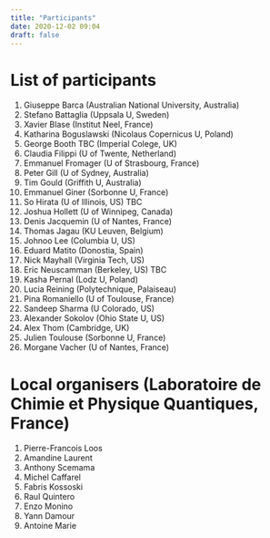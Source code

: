```yaml
---
title: "Participants"
date: 2020-12-02 09:04
draft: false
---
```



# List of participants




1. Giuseppe Barca (Australian National University, Australia) <!-- giuseppemj.barca@gmail.com -->
1. Stefano Battaglia (Uppsala U, Sweden) <!-- stefano.battaglia@kemi.uu.se -->
1. Xavier Blase (Institut Neel, France) <!-- xavier.blase@neel.cnrs.fr -->
1. Katharina Boguslawski (Nicolaus Copernicus U, Poland)  <!-- k.boguslawski@fizyka.umk.pl -->
1. George Booth TBC (Imperial Colege, UK) <!-- george.booth@kcl.ac.uk -->
1. Claudia Filippi (U of Twente, Netherland) <!-- c.filippi@utwente.nl -->
1. Emmanuel Fromager (U of Strasbourg, France) <!-- fromagere@unistra.fr -->
1. Peter Gill (U of Sydney, Australia) <!-- p.gill@sydney.edu.au -->
1. Tim Gould (Griffith U, Australia) <!-- t.gould@griffith.edu.au -->
1. Emmanuel Giner (Sorbonne U, France) <!-- emmanuel.giner@lct.jussieu.fr -->
1. So Hirata (U of Illinois, US) TBC <!-- sohirata@illinois.edu -->
1. Joshua Hollett (U of Winnipeg, Canada) <!-- j.hollett@uwinnipeg.ca -->
1. Denis Jacquemin (U of Nantes, France) <!-- Denis.Jacquemin@univ-nantes.fr -->
1. Thomas Jagau (KU Leuven, Belgium) <!-- thomas.jagau@kuleuven.be -->
1. Johnoo Lee (Columbia U, US) <!-- linusjoonho@gmail.com -->
1. Eduard Matito (Donostia, Spain) <!-- ematito@gmail.com -->
1. Nick Mayhall (Virginia Tech, US) <!-- nmayhall@vt.edu -->
1. Eric Neuscamman (Berkeley, US) TBC <!-- eric.neuscamman@gmail.com -->
1. Kasha Pernal (Lodz U, Poland)<!-- katarzyna.pernal@p.lodz.pl -->
1. Lucia Reining (Polytechnique, Palaiseau) <!-- lucia.reining@polytechnique.fr -->
1. Pina Romaniello (U of Toulouse, France) <!-- pina.romaniello@gmail.com -->
1. Sandeep Sharma (U Colorado, US) <!-- sandeep.sharma@colorado.edu -->
1. Alexander Sokolov (Ohio State U, US) <!-- sokolov.8@osu.edu -->
1. Alex Thom (Cambridge, UK) <!-- ajwt3@cam.ac.uk -->
1. Julien Toulouse (Sorbonne U, France) <!-- toulouse@lct.jussieu.fr -->
1. Morgane Vacher (U of Nantes, France) <!-- Morgane.Vacher@univ-nantes.fr -->

<!--
Waiting list:
1. Diptarka Hait (Standford, US) diptarka@stanford.edu 
1. Francesco Evangelista (Emory U, US) francesco.evangelista@emory.edu 
1. Neepa Maitra (Rutgers U, US) neepa.maitra@rutgers.edu 
1. Tim Berkelbach (Columbia, US) t.berkelbach@columbia.edu 
1. Andrea Filip (Cambridge, UK) maf63@cam.ac.uk 
Backup list:
1. James Shee
1. Paul Johnson
1. Debashree Ghosh
1. Shirin Faraji
1. Stijn De Baerdemacker
1. Janus Eriksen
-->

# Local organisers (Laboratoire de Chimie et Physique Quantiques, France)

1. Pierre-Francois Loos	<!-- loos@irsamc.ups-tlse.fr -->
1. Amandine Laurent <!-- amandine.laurent@irsamc.ups-tlse.fr -->
1. Anthony Scemama <!-- scemama@gmail.com -->
1. Michel Caffarel <!-- michel.caffarel@gmail.com -->
1. Fabris Kossoski <!-- fkossoski@irsamc.ups-tlse.fr -->
1. Raul Quintero <!-- raul.quintero@irsamc.ups-tlse.fr -->
1. Enzo Monino <!-- enzo.monino@irsamc.ups-tlse.fr -->
1. Yann Damour <!-- yann.damour@hotmail.fr -->
1. Antoine Marie <!-- antoine.marie@ens-lyon.fr -->

